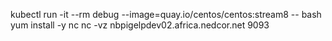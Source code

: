 kubectl run -it --rm debug --image=quay.io/centos/centos:stream8 -- bash
yum install -y nc
nc -vz nbpigelpdev02.africa.nedcor.net 9093
